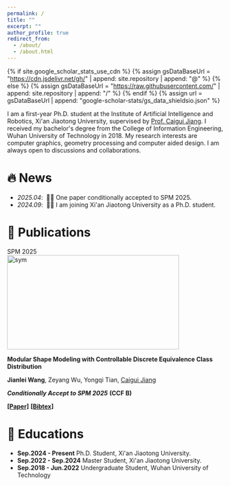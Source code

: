 ```yaml
---
permalink: /
title: ""
excerpt: ""
author_profile: true
redirect_from: 
  - /about/
  - /about.html
---
```


{% if site.google_scholar_stats_use_cdn %}
{% assign gsDataBaseUrl = "https://cdn.jsdelivr.net/gh/" | append: site.repository | append: "@" %}
{% else %}
{% assign gsDataBaseUrl = "https://raw.githubusercontent.com/" | append: site.repository | append: "/" %}
{% endif %}
{% assign url = gsDataBaseUrl | append: "google-scholar-stats/gs_data_shieldsio.json" %}

<span class='anchor' id='about-me'></span>

I am a first-year Ph.D. student at the Institute of Artificial Intelligence and Robotics, Xi'an Jiaotong University, supervised by <a href='https://caiguijiang.github.io/'>Prof. Caigui Jiang</a>. I received my bachelor's degree from the College of Information Engineering, Wuhan University of Technology in 2018. My research interests are computer graphics, geometry processing and computer aided design. I am always open to discussions and collaborations.

# 🔥 News
- *2025.04*: &nbsp;🎉🎉 One paper conditionally accepted to SPM 2025. 
- *2024.09*: &nbsp;🎉🎉 I am joining Xi'an Jiaotong University as a Ph.D. student. 

# 📝 Publications 

<div class='paper-box'><div class='paper-box-image'><div><div class="badge">SPM 2025</div><img src='publications/SPM2025/spm2025.png' alt="sym" style="width: 400px !important; height: 220px !important"></div></div>
<div class='paper-box-text' markdown="1">

**Modular Shape Modeling with Controllable Discrete Equivalence Class Distribution**

**Jianlei Wang**, Zeyang Wu, Yongqi Tian, [Caigui Jiang](https://caiguijiang.github.io/)

*__Conditionally Accept to SPM 2025__* **(CCF B)**

[**\[Paper\]**](https://jianleiwang.github.io) [**\[Bibtex\]**](https://jianleiwang.github.io)
</div>
</div>


# 📖 Educations
- **Sep.2024 - Present** Ph.D. Student, Xi'an Jiaotong University.
- **Sep.2022 - Sep.2024** Master Student, Xi'an Jiaotong University.
- **Sep.2018 - Jun.2022** Undergraduate Student, Wuhan University of Technology
